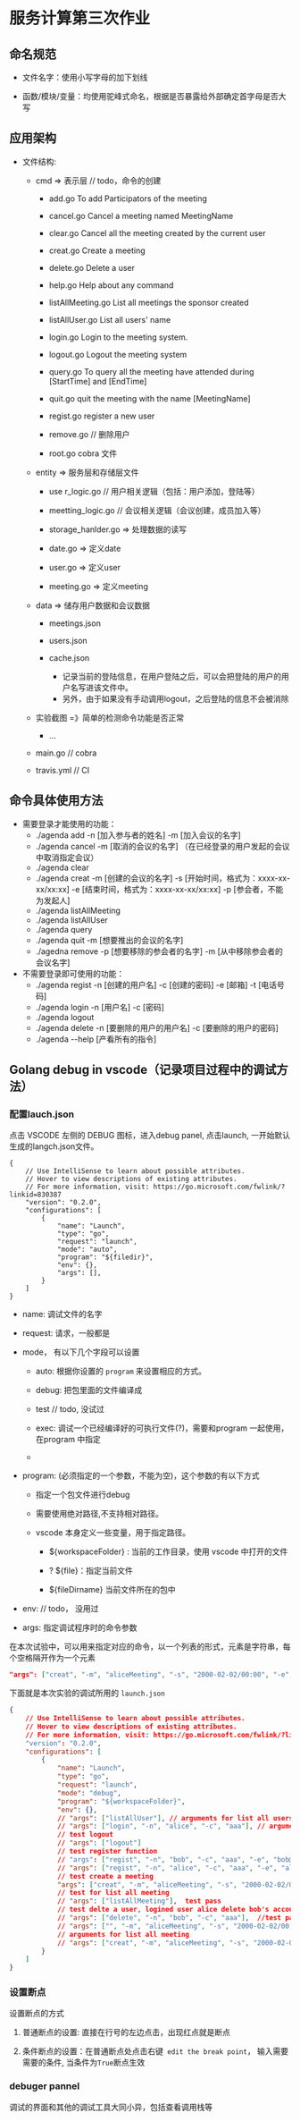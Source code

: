 # 服务计算第三次作业

## 命名规范

- 文件名字：使用小写字母的加下划线

- 函数/模块/变量：均使用驼峰式命名，根据是否暴露给外部确定首字母是否大写

## 应用架构

- 文件结构:
    - cmd => 表示层 // todo，命令的创建  
        
        - add.go            To add Participators of the meeting            
        
        - cancel.go         Cancel a meeting named MeetingName     
        
        - clear.go          Cancel all the meeting created by the current user
        
        - creat.go          Create a meeting
        
        - delete.go         Delete a user
        
        - help.go           Help about any command
        
        - listAllMeeting.go List all meetings the sponsor created
        
        - listAllUser.go    List all users' name
        
        - login.go          Login to the meeting system.
        
        - logout.go         Logout the meeting system
        
        - query.go          To query all the meeting have attended during [StartTime] and [EndTime]
        
        - quit.go           quit the meeting with the name [MeetingName]
        
        - regist.go         register a new user
        
        - remove.go         // 删除用户
        
        - root.go           cobra 文件
    - entity =>  服务层和存储层文件  
        
        - use r_logic.go // 用户相关逻辑（包括：用户添加，登陆等）

        - meetting_logic.go // 会议相关逻辑（会议创建，成员加入等）
  
        - storage_hanlder.go => 处理数据的读写
        
        - date.go => 定义date
        
        - user.go => 定义user
        
        - meeting.go => 定义meeting
    
    - data => 储存用户数据和会议数据

        - meetings.json
    
        - users.json
    
        - cache.json
            - 记录当前的登陆信息，在用户登陆之后，可以会把登陆的用户的用户名写进该文件中。
            - 另外，由于如果没有手动调用logout，之后登陆的信息不会被消除
    
    - 实验截图 =》简单的检测命令功能是否正常 
        - ...

    - main.go // cobra
    - travis.yml // CI


## 命令具体使用方法

- 需要登录才能使用的功能：
    - ./agenda add -n [加入参与者的姓名] -m [加入会议的名字]
    - ./agenda cancel -m [取消的会议的名字] （在已经登录的用户发起的会议中取消指定会议）
    - ./agenda clear
    - ./agenda creat -m [创建的会议的名字] -s [开始时间，格式为：xxxx-xx-xx/xx:xx] -e [结束时间，格式为：xxxx-xx-xx/xx:xx] -p [参会者，不能为发起人]
    - ./agenda listAllMeeting
    - ./agenda listAllUser
    - ./agenda query
    - ./agenda quit -m [想要推出的会议的名字]
    - ./agedna remove -p [想要移除的参会者的名字] -m [从中移除参会者的会议名字]
- 不需要登录即可使用的功能：
    - ./agenda regist -n [创建的用户名] -c [创建的密码] -e [邮箱] -t [电话号码]
    - ./agenda login -n [用户名]  -c [密码]
    - ./agenda logout
    - ./agenda delete -n [要删除的用户的用户名] -c [要删除的用户的密码]
    - ./agenda --help [产看所有的指令]


## Golang debug in vscode（记录项目过程中的调试方法）

### 配置lauch.json

点击 VSCODE 左侧的 DEBUG 图标，进入debug panel, 点击launch, 一开始默认生成的langch.json文件。
```
{
    // Use IntelliSense to learn about possible attributes.
    // Hover to view descriptions of existing attributes.
    // For more information, visit: https://go.microsoft.com/fwlink/?linkid=830387
    "version": "0.2.0",
    "configurations": [
        {
            "name": "Launch",
            "type": "go",
            "request": "launch",
            "mode": "auto",
            "program": "${filedir}",
            "env": {},
            "args": [],             
        }
    ]
}
```

- name: 调试文件的名字

- request: 请求，一般都是

- mode， 有以下几个字段可以设置
    
    - auto: 根据你设置的 `program` 来设置相应的方式。  

    - debug: 把包里面的文件编译成
    
    - test // todo, 没试过
    
    - exec: 调试一个已经编译好的可执行文件(?)，需要和program 一起使用，在program 中指定

    - 

- program: (必须指定的一个参数，不能为空)，这个参数的有以下方式 
    
    - 指定一个包文件进行debug

    - 需要使用绝对路径,不支持相对路径。

    - vscode 本身定义一些变量，用于指定路径。
        
        - ${workspaceFolder} : 当前的工作目录，使用 vscode 中打开的文件

        - ? ${file}：指定当前文件
        
        - ${fileDirname} 当前文件所在的包中

- env: // todo， 没用过

- args: 指定调试程序时的命令参数

在本次试验中，可以用来指定对应的命令，以一个列表的形式，元素是字符串，每个空格隔开作为一个元素
``` json
"args": ["creat", "-m", "aliceMeeting", "-s", "2000-02-02/00:00", "-e", "2000-02-03/00:00", "-p", "a"], 
```

下面就是本次实验的调试所用的 `launch.json`

``` json
{
    // Use IntelliSense to learn about possible attributes.
    // Hover to view descriptions of existing attributes.
    // For more information, visit: https://go.microsoft.com/fwlink/?linkid=830387
    "version": "0.2.0",
    "configurations": [
        {
            "name": "Launch",
            "type": "go",
            "request": "launch",
            "mode": "debug",
            "program": "${workspaceFolder}",
            "env": {},
            // "args": ["listAllUser"], // arguments for list all users
            // "args": ["login", "-n", "alice", "-c", "aaa"], // arguments for login  
            // test logout
            // "args": ["logout"]
            // test register function
            // "args": ["regist", "-n", "bob", "-c", "aaa", "-e", "bob@mail.com", "-t", "110"], // arguments for login  
            // "args": ["regist", "-n", "alice", "-c", "aaa", "-e", "alice@mail.com", "-t", "110"], // arguments for login             
            // test create a meeting
            "args": ["creat", "-m", "aliceMeeting", "-s", "2000-02-02/00:00", "-e", "2000-02-03/00:00", "-p", "a"], 
            // test for list all meeting
            // "args": ["listAllMeeting"],  test pass           
            // test delte a user, logined user alice delete bob's account
            // "args": ["delete", "-n", "bob", "-c", "aaa"],  //test pass           
            // "args": ["", "-m", "aliceMeeting", "-s", "2000-02-02/00:00", "-e", "2000-02-03/00:00", "-p", "a"], 
            // arguments for list all meeting
            // "args": ["creat", "-m", "aliceMeeting", "-s", "2000-02-02/00:00", "-e", "2000-02-03/00:00", "-p", "a"],
        }
    ]
}
```

### 设置断点

设置断点的方式

1. 普通断点的设置: 直接在行号的左边点击，出现红点就是断点

2. 条件断点的设置：在普通断点处点击右键` edit the break point`， 输入需要需要的条件, 当条件为`True`断点生效

### debuger pannel

调试的界面和其他的调试工具大同小异，包括查看调用栈等


